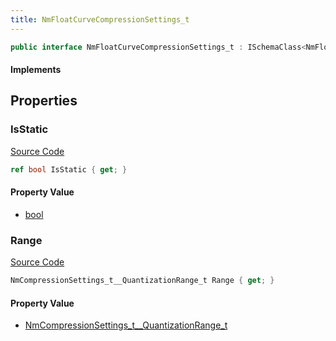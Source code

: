 ```yaml
---
title: NmFloatCurveCompressionSettings_t
---
```


```csharp
public interface NmFloatCurveCompressionSettings_t : ISchemaClass<NmFloatCurveCompressionSettings_t>, ISchemaField, ISchemaClass, INativeHandle
```

#### Implements

## Properties

### IsStatic

[Source Code](https://github.com/swiftly-solution/swiftlys2/blob/beta/managed/src/SwiftlyS2.Generated/Schemas/Interfaces/NmFloatCurveCompressionSettings_t.cs#L18)

```csharp
ref bool IsStatic { get; }
```

#### Property Value

- [bool](https://learn.microsoft.com/dotnet/api/system.boolean)

### Range

[Source Code](https://github.com/swiftly-solution/swiftlys2/blob/beta/managed/src/SwiftlyS2.Generated/Schemas/Interfaces/NmFloatCurveCompressionSettings_t.cs#L16)

```csharp
NmCompressionSettings_t__QuantizationRange_t Range { get; }
```

#### Property Value

- [NmCompressionSettings_t__QuantizationRange_t](/docs/api/shared/schemadefinitions/nmcompressionsettings_t__quantizationrange_t)

